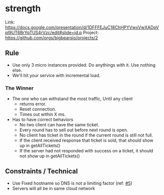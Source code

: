 # strength

Link: https://docs.google.com/presentation/d/1DFFFEJuC18ChHPYVwxVwXADpVpI9UT6BrYqTUS4rVzc/edit#slide=id.p
Project: https://github.com/orgs/bigbearsio/projects/2

## Rule
- Use only 3 micro instances provided. Do anythings with it. Use nothing else.
- We'll hit your service with incremental load.
### The Winner
- The one who can withstand the most traffic, Until any client
  - returns error.
  - Reset connection.
  - Times out within X ms.
- Has to have correct behaviors
  - No two client can have the same ticket.
  - Every round has to sell out before next round is open.
  - No client has ticket in the round if the current round is still not full.
  - If the client received response that ticket is sold, that should show up in getAllTickets()
  - If the server had not responded with success on a ticket, it should not show up in getAllTickets()
  
## Constraints / Technical
* Use Fixed hostname so DNS is not a limiting factor (ref: [#5](https://github.com/bigbearsio/strength/issues/5))
* Servers will all be in same cloud network
